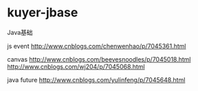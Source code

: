 # kuyer-jbase
Java基础

js event
http://www.cnblogs.com/chenwenhao/p/7045361.html

canvas
http://www.cnblogs.com/beevesnoodles/p/7045018.html
http://www.cnblogs.com/wj204/p/7045068.html

java future
http://www.cnblogs.com/yulinfeng/p/7045648.html
